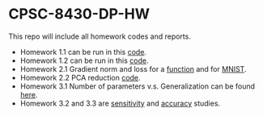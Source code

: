 # CPSC-8430-DP-HW

This repo will include all homework codes and reports.
- Homework 1.1 can be run in this [code](https://github.com/mengkel/CPSC-8430-DP-HW/blob/main/simulate-sinx.ipynb).
- Homework 1.2 can be run in this [code](https://github.com/mengkel/CPSC-8430-DP-HW/blob/main/MNIST.ipynb).
- Homework 2.1 Gradient norm and loss for a [function](https://github.com/mengkel/CPSC-8430-DP-HW/blob/main/grad-norm.ipynb) and for [MNIST](https://github.com/mengkel/CPSC-8430-DP-HW/blob/main/grad_norm_MNIST.ipynb).
- Homework 2.2 PCA reduction [code](https://github.com/mengkel/CPSC-8430-DP-HW/blob/main/PCA-MNIST.ipynb).
- Homework 3.1 Number of parameters v.s. Generalization can be found [here](https://github.com/mengkel/CPSC-8430-DP-HW/blob/main/10-model.ipynb).
- Homework 3.2 and 3.3 are [sensitivity](https://github.com/mengkel/CPSC-8430-DP-HW/blob/main/sensitivity.ipynb) and [accuracy](https://github.com/mengkel/CPSC-8430-DP-HW/blob/main/diff-batch-sizes.ipynb) studies.

